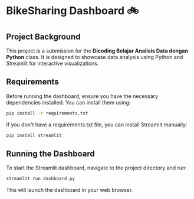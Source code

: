 # BikeSharing Dashboard 🚲

## Project Background
This project is a submission for the **Dicoding Belajar Analisis Data dengan Python** class. It is designed to showcase data analysis using Python and Streamlit for interactive visualizations.

## Requirements
Before running the dashboard, ensure you have the necessary dependencies installed. You can install them using:

```bash
pip install -r requirements.txt
```

If you don't have a requirements.txt file, you can install Streamlit manually:

```bash
pip install streamlit
```

## Running the Dashboard
To start the Streamlit dashboard, navigate to the project directory and run:
```bash
streamlit run dashboard.py
```
This will launch the dashboard in your web browser.
